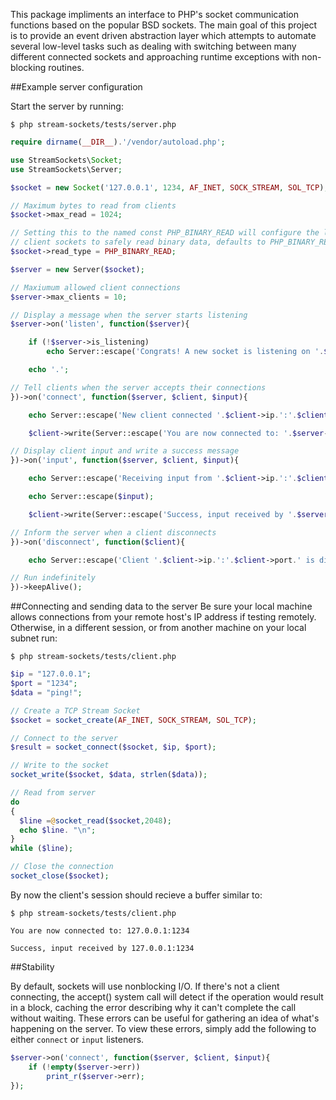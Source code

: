 This package impliments an interface to PHP's socket communication functions based on the popular BSD sockets.  The main goal of this project is to provide an event driven abstraction layer which attempts to automate several low-level tasks such as dealing with switching between many different connected sockets and approaching runtime exceptions with non-blocking routines.

##Example server configuration

Start the server by running:
```
$ php stream-sockets/tests/server.php
```

```php
require dirname(__DIR__).'/vendor/autoload.php';

use StreamSockets\Socket;
use StreamSockets\Server;

$socket = new Socket('127.0.0.1', 1234, AF_INET, SOCK_STREAM, SOL_TCP);

// Maximum bytes to read from clients
$socket->max_read = 1024;

// Setting this to the named const PHP_BINARY_READ will configure the local side of 
// client sockets to safely read binary data, defaults to PHP_BINARY_READ
$socket->read_type = PHP_BINARY_READ;

$server = new Server($socket);

// Maxiumum allowed client connections
$server->max_clients = 10;

// Display a message when the server starts listening
$server->on('listen', function($server){

    if (!$server->is_listening)
        echo Server::escape('Congrats! A new socket is listening on '.$server->socket->ip.' binded to port: '.$server->socket->port);

    echo '.';

// Tell clients when the server accepts their connections
})->on('connect', function($server, $client, $input){

    echo Server::escape('New client connected '.$client->ip.':'.$client->port);

    $client->write(Server::escape('You are now connected to: '.$server->socket->ip.':'.$server->socket->port));

// Display client input and write a success message
})->on('input', function($server, $client, $input){

    echo Server::escape('Receiving input from '.$client->ip.':'.$client->port);

    echo Server::escape($input);

    $client->write(Server::escape('Success, input received by '.$server->socket->ip.':'.$server->socket->port));

// Inform the server when a client disconnects
})->on('disconnect', function($client){

    echo Server::escape('Client '.$client->ip.':'.$client->port.' is disconnecting.');

// Run indefinitely
})->keepAlive();
```

##Connecting and sending data to the server
Be sure your local machine allows connections from your remote host's IP address if testing remotely.  Otherwise, in a different session, or from another machine on your local subnet run:
```
$ php stream-sockets/tests/client.php
```

```php
$ip = "127.0.0.1";
$port = "1234";
$data = "ping!";

// Create a TCP Stream Socket
$socket = socket_create(AF_INET, SOCK_STREAM, SOL_TCP);

// Connect to the server
$result = socket_connect($socket, $ip, $port);

// Write to the socket
socket_write($socket, $data, strlen($data));

// Read from server
do 
{
  $line =@socket_read($socket,2048);
  echo $line. "\n";
} 
while ($line);

// Close the connection
socket_close($socket);
```

By now the client's session should recieve a buffer similar to:
```
$ php stream-sockets/tests/client.php

You are now connected to: 127.0.0.1:1234

Success, input received by 127.0.0.1:1234
```

##Stability

By default, sockets will use nonblocking I/O.  If there's not a client connecting, the accept() system call will detect if the operation would result in a block, caching the error describing why it can't complete the call without waiting.  These errors can be useful for gathering an idea of what's happening on the server.  To view these errors, simply add the following to either `connect` or `input` listeners.

```php
$server->on('connect', function($server, $client, $input){
    if (!empty($server->err))
        print_r($server->err);
});
```
